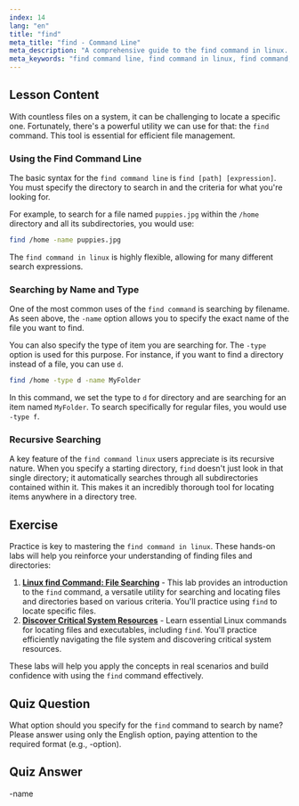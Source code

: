 ```yaml
---
index: 14
lang: "en"
title: "find"
meta_title: "find - Command Line"
meta_description: "A comprehensive guide to the find command in linux. Learn how to use the find command line to locate files and directories by name, type, and more. Enhance your file management skills with the powerful command linux find utility."
meta_keywords: "find command line, find command in linux, find command, find command linux, command linux find, file search, directory search, linux tutorial"
---
```


## Lesson Content

With countless files on a system, it can be challenging to locate a specific one. Fortunately, there's a powerful utility we can use for that: the `find` command. This tool is essential for efficient file management.

### Using the Find Command Line

The basic syntax for the `find command line` is `find [path] [expression]`. You must specify the directory to search in and the criteria for what you're looking for.

For example, to search for a file named `puppies.jpg` within the `/home` directory and all its subdirectories, you would use:

```bash
find /home -name puppies.jpg
```

The `find command in linux` is highly flexible, allowing for many different search expressions.

### Searching by Name and Type

One of the most common uses of the `find command` is searching by filename. As seen above, the `-name` option allows you to specify the exact name of the file you want to find.

You can also specify the type of item you are searching for. The `-type` option is used for this purpose. For instance, if you want to find a directory instead of a file, you can use `d`.

```bash
find /home -type d -name MyFolder
```

In this command, we set the type to `d` for directory and are searching for an item named `MyFolder`. To search specifically for regular files, you would use `-type f`.

### Recursive Searching

A key feature of the `find command linux` users appreciate is its recursive nature. When you specify a starting directory, `find` doesn't just look in that single directory; it automatically searches through all subdirectories contained within it. This makes it an incredibly thorough tool for locating items anywhere in a directory tree.

## Exercise

Practice is key to mastering the `find command in linux`. These hands-on labs will help you reinforce your understanding of finding files and directories:

1.  **[Linux find Command: File Searching](https://labex.io/labs/linux-linux-find-command-file-searching-219191)** - This lab provides an introduction to the `find` command, a versatile utility for searching and locating files and directories based on various criteria. You'll practice using `find` to locate specific files.
2.  **[Discover Critical System Resources](https://labex.io/labs/linux-discover-critical-system-resources-388032)** - Learn essential Linux commands for locating files and executables, including `find`. You'll practice efficiently navigating the file system and discovering critical system resources.

These labs will help you apply the concepts in real scenarios and build confidence with using the `find` command effectively.

## Quiz Question

What option should you specify for the `find` command to search by name? Please answer using only the English option, paying attention to the required format (e.g., -option).

## Quiz Answer

-name
